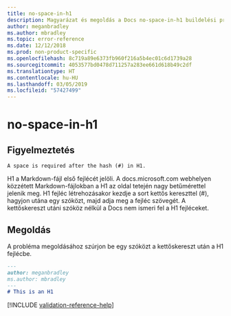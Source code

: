 ```yaml
---
title: no-space-in-h1
description: Magyarázat és megoldás a Docs no-space-in-h1 buildelési problémájára.
author: meganbradley
ms.author: mbradley
ms.topic: error-reference
ms.date: 12/12/2018
ms.prod: non-product-specific
ms.openlocfilehash: 8c719a89e6373fb960f216a5b4ec01c6d1739a28
ms.sourcegitcommit: 4053577bd0478d711257a283ee661d618b49c2df
ms.translationtype: HT
ms.contentlocale: hu-HU
ms.lasthandoff: 03/05/2019
ms.locfileid: "57427499"
---
```

# <a name="no-space-in-h1"></a>no-space-in-h1

## <a name="warning"></a>Figyelmeztetés

`A space is required after the hash (#) in H1.`

H1 a Markdown-fájl első fejlécét jelöli. A docs.microsoft.com webhelyen közzétett Markdown-fájlokban a H1 az oldal tetején nagy betűmérettel jelenik meg. H1 fejléc létrehozásakor kezdje a sort kettős kereszttel (#), hagyjon utána egy szóközt, majd adja meg a fejléc szövegét. A kettőskereszt utáni szóköz nélkül a Docs nem ismeri fel a H1 fejléceket.

## <a name="resolution"></a>Megoldás

A probléma megoldásához szúrjon be egy szóközt a kettőskereszt után a H1 fejlécbe.

```markdown
---
author: meganbradley
ms.author: mbradley
---
# This is an H1
```

<!--make sure to add this file to your includes folder and verify the path-->
[!INCLUDE [validation-reference-help](includes/validation-reference-help.md)]